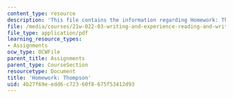```yaml
---
content_type: resource
description: 'This file contains the information regarding Homework: Thompson.'
file: /media/courses/21w-022-03-writing-and-experience-reading-and-writing-autobiography-spring-2014/4b27f69eedd6c72360f8675f53412d93_MIT21W_022_03S14_0429.pdf
file_type: application/pdf
learning_resource_types:
- Assignments
ocw_type: OCWFile
parent_title: Assignments
parent_type: CourseSection
resourcetype: Document
title: 'Homework: Thompson'
uid: 4b27f69e-edd6-c723-60f8-675f53412d93
---
```

